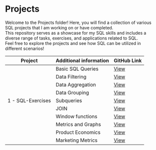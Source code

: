 # Projects

Welcome to the Projects folder! Here, you will find a collection of various SQL projects that I am working on or have completed.  
This repository serves as a showcase for my SQL skills and includes a diverse range of tasks, exercises, and applications related to SQL.  
Feel free to explore the projects and see how SQL can be utilized in different scenarios!


| Project             | Additional information | GitHub Link                                                  |
|---------------------|------------------------|--------------------------------------------------------------|                        
|                     | Basic SQL Queries      | [View](./SQL-Exercises/sql_simulator_basic_sql_queries.md)   |
|                     | Data Filtering         | [View](./SQL-Exercises/sql_simulator_data_filtering.md)      |
|                     | Data Aggregation       | [View](./SQL-Exercises/sql_simulator_data_aggregation.md)    |
|                     | Data Grouping          | [View](./SQL-Exercises/sql_simulator_data_grouping.md)       |
| 1 -  SQL-Exercises  | Subqueries             | [View](./SQL-Exercises/sql_simulator_subqueries.md)          |
|                     | JOIN                   | [View](./SQL-Exercises/sql_simulator_join.md)                |
|                     | Window functions       | [View](./SQL-Exercises/sql_simulator_window_functions.md)    |
|                     | Metrics and Graphs     | [View](./SQL-Exercises/sql_simulator_marketing_metrics.md)   |
|                     | Product Economics      | [View](./SQL-Exercises/sql_simulator_product_economics.md)   |
|                     | Marketing Metrics      | [View](./SQL-Exercises/sql_simulator_marketing_metrics.md)   |
